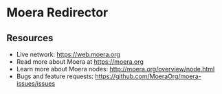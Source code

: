 # Moera Redirector

## Resources

* Live network: https://web.moera.org
* Read more about Moera at https://moera.org
* Learn more about Moera nodes: http://moera.org/overview/node.html
* Bugs and feature requests: https://github.com/MoeraOrg/moera-issues/issues

